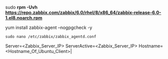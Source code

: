 

sudo **rpm -Uvh https://repo.zabbix.com/zabbix/6.0/rhel/8/x86_64/zabbix-release-6.0-1.el8.noarch.rpm**

yum install zabbix-agent –nogpgcheck -y


```
sudo nano /etc/zabbix/zabbix_agentd.conf 
```


Server=<Zabbix_Server_IP>
ServerActive=<Zabbix_Server_IP>
Hostname=<Hostname_Of_Ubuntu_Client>|